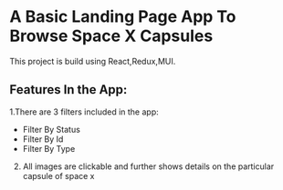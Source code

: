 # A Basic Landing Page App To Browse Space X Capsules

This project is build using React,Redux,MUI.

## Features In the App:

1.There are 3 filters included in the app:
- Filter By Status
- Filter By Id
- Filter By Type

2. All images are clickable and further shows details on the particular capsule of space x
